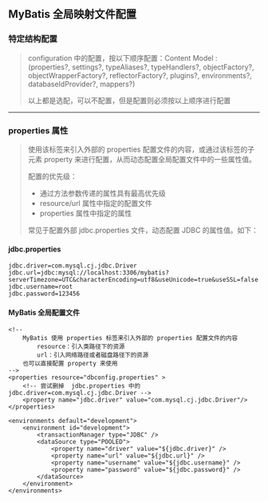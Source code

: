 ## MyBatis 全局映射文件配置
### 特定结构配置
> configuration 中的配置，按以下顺序配置：Content Model : (properties?, settings?, typeAliases?, typeHandlers?, objectFactory?, 
 objectWrapperFactory?, reflectorFactory?, plugins?, environments?, databaseIdProvider?, mappers?)
> 
> 以上都是选配，可以不配置，但是配置则必须按以上顺序进行配置

---

### properties 属性
> 使用该标签来引入外部的 properties 配置文件的内容，或通过该标签的子元素 property 来进行配置，从而动态配置全局配置文件中的一些属性值。
> 
> 配置的优先级：
> * 通过方法参数传递的属性具有最高优先级
> * resource/url 属性中指定的配置文件
> * properties 属性中指定的属性
> 
> 常见于配置外部 jdbc.properties 文件，动态配置 JDBC 的属性值。如下：

#### jdbc.properties
```
jdbc.driver=com.mysql.cj.jdbc.Driver
jdbc.url=jdbc:mysql://localhost:3306/mybatis?serverTimezone=UTC&characterEncoding=utf8&useUnicode=true&useSSL=false
jdbc.username=root
jdbc.password=123456
```

#### MyBatis 全局配置文件
```
<!-- 
	MyBatis 使用 properties 标签来引入外部的 properties 配置文件的内容
		resource：引入类路径下的资源
		url：引入网络路径或者磁盘路径下的资源
	也可以直接配置 property 来使用
-->
<properties resource="dbconfig.properties" >
	<!-- 尝试删掉  jdbc.properties 中的 jdbc.driver=com.mysql.cj.jdbc.Driver -->
	<property name="jdbc.driver" value="com.mysql.cj.jdbc.Driver"/>
</properties>

<environments default="development">
	<environment id="development">
		<transactionManager type="JDBC" />
		<dataSource type="POOLED">
			<property name="driver" value="${jdbc.driver}" />
			<property name="url" value="${jdbc.url}" />
			<property name="username" value="${jdbc.username}" />
			<property name="password" value="${jdbc.password}" />
		</dataSource>
	</environment>
</environments>
```